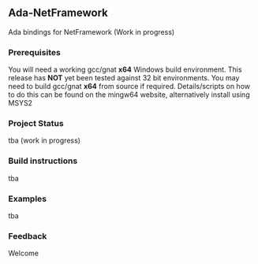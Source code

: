 ## Ada-NetFramework

Ada bindings for NetFramework (Work in progress)

### Prerequisites

You will need a working gcc/gnat **x64** Windows build environment. This release has **NOT** yet been
tested against 32 bit environments. You may need to build gcc/gnat **x64** from source if required.
Details/scripts on how to do this can be found on the mingw64 website, alternatively install using MSYS2

### Project Status

tba (work in progress)

### Build instructions

  tba

### Examples

  tba

### Feedback

Welcome
